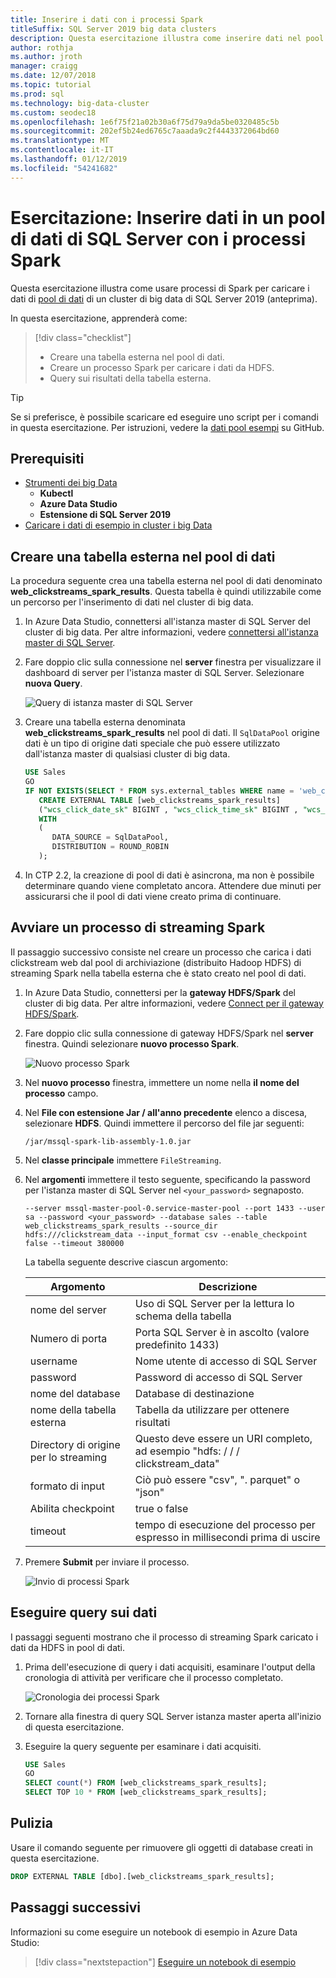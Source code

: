```yaml
---
title: Inserire i dati con i processi Spark
titleSuffix: SQL Server 2019 big data clusters
description: Questa esercitazione illustra come inserire dati nel pool di dati di un cluster di big data 2019 Server SQL (anteprima) con i processi Spark in Azure Data Studio.
author: rothja
ms.author: jroth
manager: craigg
ms.date: 12/07/2018
ms.topic: tutorial
ms.prod: sql
ms.technology: big-data-cluster
ms.custom: seodec18
ms.openlocfilehash: 1e6f75f21a02b30a6f75d79a9da5be0320485c5b
ms.sourcegitcommit: 202ef5b24ed6765c7aaada9c2f4443372064bd60
ms.translationtype: MT
ms.contentlocale: it-IT
ms.lasthandoff: 01/12/2019
ms.locfileid: "54241682"
---
```

# <a name="tutorial-ingest-data-into-a-sql-server-data-pool-with-spark-jobs"></a>Esercitazione: Inserire dati in un pool di dati di SQL Server con i processi Spark

Questa esercitazione illustra come usare processi di Spark per caricare i dati di [pool di dati](concept-data-pool.md) di un cluster di big data di SQL Server 2019 (anteprima). 

In questa esercitazione, apprenderà come:

> [!div class="checklist"]
> * Creare una tabella esterna nel pool di dati.
> * Creare un processo Spark per caricare i dati da HDFS.
> * Query sui risultati della tabella esterna.

> [!TIP]
> Se si preferisce, è possibile scaricare ed eseguire uno script per i comandi in questa esercitazione. Per istruzioni, vedere la [dati pool esempi](https://github.com/Microsoft/sql-server-samples/tree/master/samples/features/sql-big-data-cluster/data-pool) su GitHub.

## <a id="prereqs"></a> Prerequisiti

- [Strumenti dei big Data](deploy-big-data-tools.md)
   - **Kubectl**
   - **Azure Data Studio**
   - **Estensione di SQL Server 2019**
- [Caricare i dati di esempio in cluster i big Data](tutorial-load-sample-data.md)

## <a name="create-an-external-table-in-the-data-pool"></a>Creare una tabella esterna nel pool di dati

La procedura seguente crea una tabella esterna nel pool di dati denominato **web_clickstreams_spark_results**. Questa tabella è quindi utilizzabile come un percorso per l'inserimento di dati nel cluster di big data.

1. In Azure Data Studio, connettersi all'istanza master di SQL Server del cluster di big data. Per altre informazioni, vedere [connettersi all'istanza master di SQL Server](connect-to-big-data-cluster.md#master).

1. Fare doppio clic sulla connessione nel **server** finestra per visualizzare il dashboard di server per l'istanza master di SQL Server. Selezionare **nuova Query**.

   ![Query di istanza master di SQL Server](./media/tutorial-data-pool-ingest-spark/sql-server-master-instance-query.png)

1. Creare una tabella esterna denominata **web_clickstreams_spark_results** nel pool di dati. Il `SqlDataPool` origine dati è un tipo di origine dati speciale che può essere utilizzato dall'istanza master di qualsiasi cluster di big data.

   ```sql
   USE Sales
   GO
   IF NOT EXISTS(SELECT * FROM sys.external_tables WHERE name = 'web_clickstreams_spark_results')
      CREATE EXTERNAL TABLE [web_clickstreams_spark_results]
      ("wcs_click_date_sk" BIGINT , "wcs_click_time_sk" BIGINT , "wcs_sales_sk" BIGINT , "wcs_item_sk" BIGINT , "wcs_web_page_sk" BIGINT , "wcs_user_sk" BIGINT)
      WITH
      (
         DATA_SOURCE = SqlDataPool,
         DISTRIBUTION = ROUND_ROBIN
      );
   ```
  
1. In CTP 2.2, la creazione di pool di dati è asincrona, ma non è possibile determinare quando viene completato ancora. Attendere due minuti per assicurarsi che il pool di dati viene creato prima di continuare.

## <a name="start-a-spark-streaming-job"></a>Avviare un processo di streaming Spark

Il passaggio successivo consiste nel creare un processo che carica i dati clickstream web dal pool di archiviazione (distribuito Hadoop HDFS) di streaming Spark nella tabella esterna che è stato creato nel pool di dati.

1. In Azure Data Studio, connettersi per la **gateway HDFS/Spark** del cluster di big data. Per altre informazioni, vedere [Connect per il gateway HDFS/Spark](connect-to-big-data-cluster.md#hdfs).

1. Fare doppio clic sulla connessione di gateway HDFS/Spark nel **server** finestra. Quindi selezionare **nuovo processo Spark**.

   ![Nuovo processo Spark](media/tutorial-data-pool-ingest-spark/hdfs-new-spark-job.png)

1. Nel **nuovo processo** finestra, immettere un nome nella **il nome del processo** campo.

1. Nel **File con estensione Jar / all'anno precedente** elenco a discesa, selezionare **HDFS**. Quindi immettere il percorso del file jar seguenti:

   ```text
   /jar/mssql-spark-lib-assembly-1.0.jar
   ```

1. Nel **classe principale** immettere `FileStreaming`.

1. Nel **argomenti** immettere il testo seguente, specificando la password per l'istanza master di SQL Server nel `<your_password>` segnaposto. 

   ```text
   --server mssql-master-pool-0.service-master-pool --port 1433 --user sa --password <your_password> --database sales --table web_clickstreams_spark_results --source_dir hdfs:///clickstream_data --input_format csv --enable_checkpoint false --timeout 380000
   ```

   La tabella seguente descrive ciascun argomento:

   | Argomento | Descrizione |
   |---|---|
   | nome del server | Uso di SQL Server per la lettura lo schema della tabella |
   | Numero di porta | Porta SQL Server è in ascolto (valore predefinito 1433) |
   | username | Nome utente di accesso di SQL Server |
   | password | Password di accesso di SQL Server |
   | nome del database | Database di destinazione |
   | nome della tabella esterna | Tabella da utilizzare per ottenere risultati |
   | Directory di origine per lo streaming | Questo deve essere un URI completo, ad esempio "hdfs: / / / clickstream_data" |
   | formato di input | Ciò può essere "csv", ". parquet" o "json" |
   | Abilita checkpoint | true o false |
   | timeout | tempo di esecuzione del processo per espresso in millisecondi prima di uscire |

1. Premere **Submit** per inviare il processo.

   ![Invio di processi Spark](media/tutorial-data-pool-ingest-spark/spark-new-job-settings.png)

## <a name="query-the-data"></a>Eseguire query sui dati

I passaggi seguenti mostrano che il processo di streaming Spark caricato i dati da HDFS in pool di dati.

1. Prima dell'esecuzione di query i dati acquisiti, esaminare l'output della cronologia di attività per verificare che il processo completato.

   ![Cronologia dei processi Spark](media/tutorial-data-pool-ingest-spark/spark-task-history.png)

1. Tornare alla finestra di query SQL Server istanza master aperta all'inizio di questa esercitazione.

1. Eseguire la query seguente per esaminare i dati acquisiti.

   ```sql
   USE Sales
   GO
   SELECT count(*) FROM [web_clickstreams_spark_results];
   SELECT TOP 10 * FROM [web_clickstreams_spark_results];
   ```

## <a name="clean-up"></a>Pulizia

Usare il comando seguente per rimuovere gli oggetti di database creati in questa esercitazione.

```sql
DROP EXTERNAL TABLE [dbo].[web_clickstreams_spark_results];
```

## <a name="next-steps"></a>Passaggi successivi

Informazioni su come eseguire un notebook di esempio in Azure Data Studio:
> [!div class="nextstepaction"]
> [Eseguire un notebook di esempio](tutorial-notebook-spark.md)
